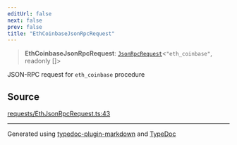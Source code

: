 ```yaml
---
editUrl: false
next: false
prev: false
title: "EthCoinbaseJsonRpcRequest"
---
```


> **EthCoinbaseJsonRpcRequest**: [`JsonRpcRequest`](/generated/type-aliases/jsonrpcrequest/)\<`"eth_coinbase"`, readonly []\>

JSON-RPC request for `eth_coinbase` procedure

## Source

[requests/EthJsonRpcRequest.ts:43](https://github.com/evmts/tevm-monorepo/blob/main/vm/api/src/requests/EthJsonRpcRequest.ts#L43)

***
Generated using [typedoc-plugin-markdown](https://www.npmjs.com/package/typedoc-plugin-markdown) and [TypeDoc](https://typedoc.org/)
